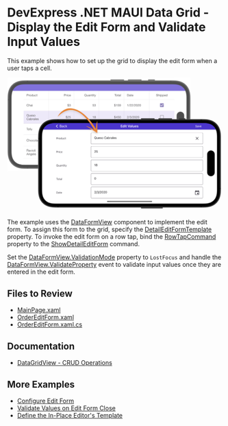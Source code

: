 # DevExpress .NET MAUI Data Grid - Display the Edit Form and Validate Input Values

This example shows how to set up the grid to display the edit form when a user taps a cell.

<img src="./img/edit-form.png"/>

The example uses the [DataFormView](https://docs.devexpress.com/MAUI/DevExpress.Maui.DataForm.DataFormView) component to implement the edit form. To assign this form to the grid, specify the [DetailEditFormTemplate](https://docs.devexpress.com/MAUI/DevExpress.Maui.DataGrid.DataGridView.DetailEditFormTemplate) property. To invoke the edit form on a row tap, bind the [RowTapCommand](https://docs.devexpress.com/MAUI/DevExpress.Maui.DataGrid.DataGridView.RowTapCommand) property to the [ShowDetailEditForm](https://docs.devexpress.com/MAUI/DevExpress.Maui.DataGrid.DataGridViewCommands.ShowDetailEditForm) command.

Set the [DataFormView.ValidationMode](https://docs.devexpress.com/MAUI/DevExpress.Maui.DataForm.DataFormView.ValidationMode) property to `LostFocus` and handle the [DataFormView.ValidateProperty](https://docs.devexpress.com/MAUI/DevExpress.Maui.DataForm.DataFormView.ValidateProperty) event to validate input values once they are entered in the edit form.

## Files to Review

* [MainPage.xaml](MainPage.xaml)
* [OrderEditForm.xaml](OrderEditForm.xaml)
* [OrderEditForm.xaml.cs](OrderEditForm.xaml.cs)

## Documentation

* [DataGridView - CRUD Operations](https://docs.devexpress.com/MAUI/404420/data-grid/crud/crud-overview)

## More Examples

* [Configure Edit Form](/CS/EditFormTemplate/)
* [Validate Values on Edit Form Close](/CS/ValidateFormEvent/)
* [Define the In-Place Editor's Template](/CS/InPlaceEditors/)
